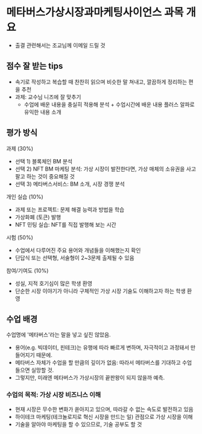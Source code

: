 # 메타버스가상시장과마케팅사이언스 과목 개요

- 출결 관련해서는 조교님께 이메일 드릴 것

## 점수 잘 받는 tips
- 속기로 작성하고 복습할 때 찬찬히 읽으며 비슷한 말 쳐내고, 깔끔하게 정리하는 편을 추천
- 과제: 교수님 니즈에 잘 맞추기
    - 수업에 배운 내용을 충실히 적용해 분석 + 수업시간에 배운 내용 플러스 알파로 유익한 내용 소개

## 평가 방식

과제 (30%)
- 선택 1) 블록체인 BM 분석
- 선택 2) NFT BM 마케팅 분석: 가상 시장이 발전한다면, 가상 매체의 소유권을 사고 팔고 하는 것이 중요해질 것
- 선택 3) 메타버스서비스: BM 소개, 시장 경쟁 분석

개인 실습 (10%)
- 과제 또는 프로젝트: 문제 해결 능력과 방법을 학습
- 가상화폐 (토큰) 발행
- NFT 민팅 실습: NFT를 직접 발행해 보는 시간

시험 (50%)
- 수업에서 다루어진 주요 용어와 개념들을 이해했는지 확인
- 단답식 또는 선택형, 서술형이 2~3문제 출제될 수 있음

참여/기여도 (10%)
- 성실, 지적 호기심이 많은 학생 환영
- 단순한 시장 이야기가 아니라 구체적인 가상 시장 기술도 이해하고자 하는 학생 환영

## 수업 배경

수업명에 '메타버스'라는 말을 넣고 싶진 않았음.
- 용어(e.g. 빅데이터, 핀테크)는 유행에 따라 빠르게 변하며, 자극적이고 과정돼서 만들어지기 때문에.
- 메타버스 자체가 수업을 할 만큼의 깊이가 없음: 따라서 메타버스를 기대하고 수업 들으면 실망할 것.
- 그렇지만, 미래엔 메타버스가 가상시장의 끝판왕이 되지 않을까 예측.

### 수업의 목적: 가상 시장 비즈니스 이해
- 현재 시장은 무수한 변화가 쏟아지고 있으며, 따라갈 수 없는 속도로 발전하고 있음
- 하이테크 마케팅(테크놀로지로 혁신 시장을 만드는 일) 관점으로 가상 시장을 이해
- 기술을 알아야 마케팅을 할 수 있으므로, 기술 공부도 할 것